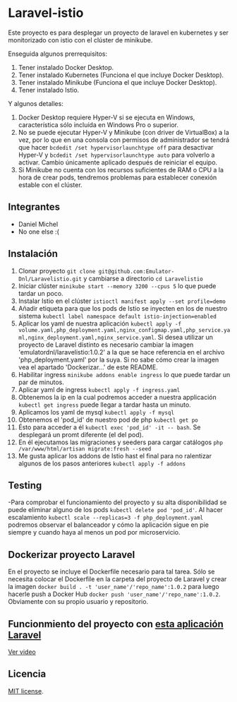 # Laravel-istio

Este proyecto es para desplegar un proyecto de laravel en kubernetes y ser monitorizado con istio con el clúster de minikube.

Enseguida algunos prerrequisitos:
1. Tener instalado Docker Desktop.
2. Tener instalado Kubernetes (Funciona el que incluye Docker Desktop).
3. Tener instalado Minikube (Funciona el que incluye Docker Desktop).
4. Tener instalado Istio.

Y algunos detalles:
1. Docker Desktop requiere Hyper-V si se ejecuta en Windows, característica sólo incluída en Windows Pro o superior.
2. No se puede ejecutar Hyper-V y Minikube (con driver de VirtualBox) a la vez, por lo que en una consola con permisos de administrador se tendrá que hacer `bcdedit /set hypervisorlaunchtype off` para desactivar Hyper-V y `bcdedit /set hypervisorlaunchtype auto` para volverlo a activar. Cambio únicamente aplicado después de reiniciar el equipo.
3. Si Minikube no cuenta con los recursos suficientes de RAM o CPU a la hora de crear pods, tendremos problemas para establecer conexión estable con el clúster.

## Integrantes

- Daniel Michel
- No one else :(

## Instalación

1. Clonar proyecto `git clone git@github.com:Emulator-Dnl/Laravelistio.git` y cambiarse a directorio `cd Laravelistio`
2. Iniciar clúster `minikube start --memory 3200 --cpus 5` lo que puede tardar un poco.
3. Instalar Istio en el clúster `istioctl manifest apply --set profile=demo`
4. Añadir etiqueta para que los pods de Istio se inyecten en los de nuestro sistema `kubectl label namespace default istio-injection=enabled`
5. Aplicar los yaml de nuestra aplicación `kubectl apply -f volume.yaml,php_deployment.yaml,nginx_configmap.yaml,php_service.yaml,nginx_deployment.yaml,nginx_service.yaml`. Si desea utilizar un proyecto de Laravel distinto es necesario cambiar la imagen 'emulatordnl/laravelistio:1.0.2' a la que se hace referencia en el archivo 'php_deployment.yaml' por la suya. Si no sabe cómo crear la imagen vea el apartado 'Dockerizar...' de este README.
6. Habilitar ingress `minikube addons enable ingress` lo que puede tardar un par de minutos.
7. Aplicar yaml de ingress `kubectl apply -f ingress.yaml`
8. Obtenemos la ip en la cual podremos acceder a nuestra applicación `kubectl get ingress` puede llegar a tardar hasta un minuto.
9. Aplicamos los yaml de mysql `kubectl apply -f mysql`
10. Obtenemos el 'pod_id' de nuestro pod de php `kubectl get po`
11. Ésto para acceder a él `kubectl exec 'pod_id' -it -- bash`. Se desplegará un promt diferente (el del pod).
12. En él ejecutamos las migraciones y seeders para cargar catálogos `php /var/www/html/artisan migrate:fresh --seed`
13. Me gusta aplicar los addons de Istio hast el final para no ralentizar algunos de los pasos anteriores `kubectl apply -f addons`

## Testing

-Para comprobar el funcionamiento del proyecto y su alta disponibilidad se puede eliminar alguno de los pods `kubectl delete pod 'pod_id'`. Al hacer escalamiento `kubectl scale --replicas=3 -f php_deployment.yaml` podremos observar el balanceador y cómo la aplicación sigue en pie siempre y cuando haya al menos un pod por microservicio.

## Dockerizar proyecto Laravel

En el proyecto se incluye el Dockerfile necesario para tal tarea. Sólo se necesita colocar el Dockerfile en la carpeta del proyecto de Laravel y crear la imagen `docker build . -t 'user_name'/'repo_name':1.0.2` para luego hacerle push a Docker Hub `docker push 'user_name'/'repo_name':1.0.2`. Obviamente con su propio usuario y repositorio.

## Funcionmiento del proyecto con [esta aplicación Laravel](https://github.com/Emulator-Dnl/Dinamita/tree/master)

[Ver video](https://drive.google.com/file/d/1tf0Wttdf_jZjINHTHsJUm3TwIJE2CzoO/view?usp=sharing)

## Licencia

[MIT license](https://opensource.org/licenses/MIT).

